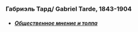 ### Габриэль Тард/ Gabriel Tarde, 1843-1904
- ##### [Общественное мнение и толпа](https://ivdanila.github.io/sociological-theory/opinion.html)
